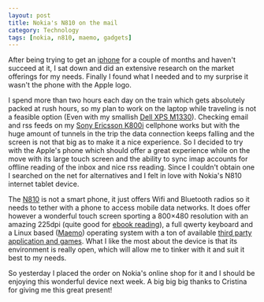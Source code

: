 ```yaml
---
layout: post
title: Nokia's N810 on the mail
category: Technology
tags: [nokia, n810, maemo, gadgets]
---
```


After being trying to get an [iphone][1] for a couple of months and haven't succeed
at it, I sat down and did an extensive research on the market offerings for my
needs. Finally I found what I needed and to my surprise it wasn't the phone with
the Apple logo.

I spend more than two hours each day on the train which gets absolutely packed
at rush hours, so my plan to work on the laptop while traveling is not a feasible
option (Even with my smallish [Dell XPS M1330][2]). Checking email and rss feeds on
my [Sony Ericsson K800i][3] cellphone works but with the huge amount of tunnels
in the trip the data connection keeps falling and the screen is not that big as
to make it a nice experience. So I decided to try with the Apple's phone which
should offer a great experience while on the move with its large touch screen
and the ability to sync imap accounts for offline reading of the inbox and nice
rss reading. Since I couldn't obtain one I searched on the net for alternatives
and I felt in love with Nokia's N810 internet tablet device.

The [N810][4] is not a smart phone, it just offers Wifi and Bluetooth radios so
it needs to tether with a phone to access mobile data networks. It does offer
however a wonderful touch screen sporting a 800×480 resolution with an amazing
225dpi (quite good for [ebook reading][5]), a full qwerty keyboard and a Linux based
([Maemo][6]) operating system with a ton of available [third party application
and games][7]. What I like the most about the device is that its environment is
really open, which will allow me to tinker with it and suit it best to my needs.

So yesterday I placed the order on Nokia's online shop for it and I should be
enjoying this wonderful device next week. A big big big thanks to Cristina for
giving me this great present!

[1]: http://www.apple.com/iphone
[2]: http://www.dell.com/content/products/productdetails.aspx/xpsnb_m1330
[3]: http://www.sonyericsson.com/cws/products/mobilephones/overview/k800i
[4]: http://europe.nokia.com/A4568578
[5]: http://www.fbreader.org/
[6]: http://maemo.org/
[7]: http://maemo.org/downloads/OS2008